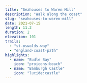 ```yaml
---
title: "Seahouses to Waren Mill"
description: "Walk along the coast"
slug: "seahouses-to-waren-mill"
date: 2021-07-15
length: 11.2
duration: 2
elevation: 101
trails:
  - "st-oswalds-way"
  - "england-coast-path"
highlights:
  - name: "Budle Bay"
    icon: "proicons:beach"
  - name: "Bamburgh Castle"
    icon: "lucide:castle"
---
```

